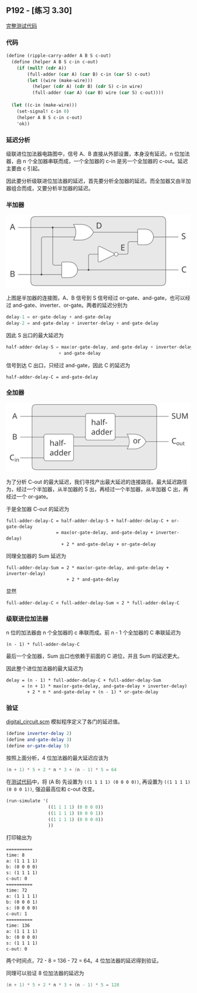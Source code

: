 ## P192 - [练习 3.30]

[完整测试代码](./exercise_3_30.scm)

### 代码

``` Scheme
(define (ripple-carry-adder A B S c-out)
  (define (helper A B S c-in c-out)
    (if (null? (cdr A))
        (full-adder (car A) (car B) c-in (car S) c-out)
        (let ((wire (make-wire)))
          (helper (cdr A) (cdr B) (cdr S) c-in wire)
          (full-adder (car A) (car B) wire (car S) c-out))))
  
  (let ((c-in (make-wire)))
    (set-signal! c-in 0)
    (helper A B S c-in c-out)
    'ok))
```

### 延迟分析

级联进位加法器电路图中，信号 A、B 直接从外部设置，本身没有延迟。n 位加法器，由 n 个全加器串联而成，一个全加器的 c-in 是另一个全加器的 c-out。延迟主要由 c 引起。

因此要分析级联进位加法器的延迟，首先要分析全加器的延迟。而全加器又由半加器组合而成，又要分析半加器的延迟。

### 半加器

<img src="./exercise_3_30_a.svg"/>

上图是半加器的连接图，A、B 信号到 S 信号经过 or-gate、and-gate，也可以经过 and-gate、inverter、or-gate。两者的延迟分别为

``` CS
delay-1 = or-gate-delay + and-gate-delay
delay-2 = and-gate-delay + inverter-delay + and-gate-delay
```

因此 S 出口的最大延迟为

``` C
half-adder-delay-S = max(or-gate-delay, and-gate-delay + inverter-delay) 
                    + and-gate-delay
```
信号到达 C 出口，只经过 and-gate，因此 C 的延迟为

```
half-adder-delay-C = and-gate-delay
```

### 全加器

<img src="./exercise_3_30_b.svg"/>

为了分析 C-out 的最大延迟，我们寻找产出最大延迟的连接路径。最大延迟路径为，经过一个半加器，从半加器的 S 出，再经过一个半加器，从半加器 C 出，再经过一个 or-gate。

于是全加器 C-out 的延迟为

```
full-adder-delay-C = half-adder-delay-S + half-adder-delay-C + or-gate-delay
                   = max(or-gate-delay, and-gate-delay + inverter-delay) 
                     + 2 * and-gate-delay + or-gate-delay
```

同理全加器的 Sum 延迟为

```
full-adder-delay-Sum = 2 * max(or-gate-delay, and-gate-delay + inverter-delay) 
                       + 2 * and-gate-delay
```

显然 

```
full-adder-delay-C < full-adder-delay-Sum < 2 * full-adder-delay-C
```

### 级联进位加法器

n 位的加法器由 n 个全加器的 c 串联而成。前 n - 1 个全加器的 C 串联延迟为 

```
(n - 1) * full-adder-delay-C
```

最后一个全加器，Sum 出口也依赖于前面的 C 进位，并且 Sum 的延迟更大。

因此整个进位加法器的最大延迟为

```
delay = (n - 1) * full-adder-delay-C + full-adder-delay-Sum
      = (n + 1) * max(or-gate-delay, and-gate-delay + inverter-delay) 
        + 2 * n * and-gate-delay + (n - 1) * or-gate-delay  
```

### 验证

[digital_circuit.scm](./digital_circuit.scm) 模拟程序定义了各门的延迟值。

``` Scheme
(define inverter-delay 2)
(define and-gate-delay 3)
(define or-gate-delay 5)
```

按照上面分析，4 位加法器的最大延迟应该为

``` C
(n + 1) * 5 + 2 * n * 3 + (n - 1) * 5 = 64
```

在[测试代码](./exercise_3_30.scm)中，将 (A B) 先设置为 `((1 1 1 1) (0 0 0 0))`, 再设置为 `((1 1 1 1) (0 0 0 1))`, 强迫最高位和 c-out 改变。

``` Scheme
(run-simulate '(
                ((1 1 1 1) (0 0 0 0))
                ((1 1 1 1) (0 0 0 1))
                ((1 1 1 1) (0 0 0 0))
                ))
```    

打印输出为

```
==========
time: 8
a: (1 1 1 1)
b: (0 0 0 0)
s: (1 1 1 1)
c-out: 0
==========
time: 72
a: (1 1 1 1)
b: (0 0 0 1)
s: (0 0 0 0)
c-out: 1
==========
time: 136
a: (1 1 1 1)
b: (0 0 0 0)
s: (1 1 1 1)
c-out: 0
```

两个时间点，72 - 8 = 136 - 72 = 64。4 位加法器的延迟得到验证。    

同理可以验证 8 位加法器的延迟为

``` C
(n + 1) * 5 + 2 * n * 3 + (n - 1) * 5 = 128
```



